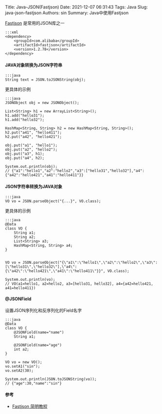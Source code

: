 Title: Java-JSON(Fastjson)
Date: 2021-12-07 06:31:43
Tags: Java
Slug: java-json-fastjson
Authors: sin
Summary: Java中使用Fastjson

[Fastjson](https://mvnrepository.com/artifact/com.alibaba/fastjson) 是常用的JSON库之一

    :::xml
    <dependency>
        <groupId>com.alibaba</groupId>
        <artifactId>fastjson</artifactId>
        <version>1.2.78</version>
    </dependency>

#### JAVA对象转换为JSON字符串

    :::java
    String text = JSON.toJSONString(obj);

更具体的示例

    :::java
    JSONObject obj = new JSONObject();

    List<String> h1 = new ArrayList<String>();
    h1.add("hello31");
    h1.add("hello32");

    HashMap<String, String> h2 = new HashMap<String, String>();
    h2.put("a41", "hello411");
    h2.put("a42", "hello421");

    obj.put("a1", "hello1");
    obj.put("a2", "hello2");
    obj.put("a3", h1);
    obj.put("a4", h2);

    System.out.println(obj);
    // {"a1":"hello1","a2":"hello2","a3":["hello31","hello32"],"a4":{"a42":"hello421","a41":"hello411"}}


#### JSON字符串转换为JAVA对象

    :::java
    VO vo = JSON.parseObject("{...}", VO.class);

更具体的示例

    :::java
    @Data
    class VO {
        String a1;
        String a2;
        List<String> a3;
        HashMap<String, String> a4;
    }


    VO vo = JSON.parseObject("{\"a1\":\"hello1\",\"a2\":\"hello2\",\"a3\":[\"hello31\",\"hello32\"],\"a4\":{\"a42\":\"hello421\",\"a41\":\"hello411\"}}", VO.class);

    System.out.println(vo);
    // VO(a1=hello1, a2=hello2, a3=[hello31, hello32], a4={a42=hello421, a41=hello411})


#### @JSONField

设置JSON序列化和反序列化的Field名字

    :::java
    @Data
    class VO {
        @JSONField(name="name")
        String a1;

        @JSONField(name="age")
        int a2;
    }

    VO vo = new VO();
    vo.setA1("sin");
    vo.setA2(30);

    System.out.println(JSON.toJSONString(vo));
    // {"age":30,"name":"sin"}



#### 参考

* [Fastjson 简明教程](https://www.runoob.com/w3cnote/fastjson-intro.html)

